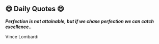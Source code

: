 ## 😄 Daily Quotes 😄

_**Perfection is not attainable, but if we chase perfection we can catch excellence..**_

Vince Lombardi

